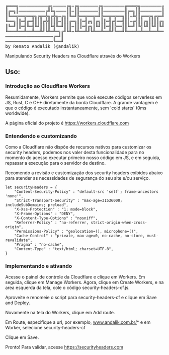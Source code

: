 <pre>

╔═══╗───────────╔╗─────╔╗─╔╗───────╔╗────────╔═══╦╗────────╔╗╔═╦╗
║╔═╗║──────────╔╝╚╗────║║─║║───────║║────────║╔═╗║║────────║║║╔╣║
║╚══╦══╦══╦╗╔╦═╬╗╔╬╗─╔╗║╚═╝╠══╦══╦═╝╠══╦═╦══╗║║─╚╣║╔══╦╗╔╦═╝╠╝╚╣║╔══╦═╦══╗
╚══╗║║═╣╔═╣║║║╔╬╣║║║─║║║╔═╗║║═╣╔╗║╔╗║║═╣╔╣══╣║║─╔╣║║╔╗║║║║╔╗╠╗╔╣║║╔╗║╔╣║═╣
║╚═╝║║═╣╚═╣╚╝║║║║╚╣╚═╝║║║─║║║═╣╔╗║╚╝║║═╣║╠══║║╚═╝║╚╣╚╝║╚╝║╚╝║║║║╚╣╔╗║║║║═╣
╚═══╩══╩══╩══╩╝╚╩═╩═╗╔╝╚╝─╚╩══╩╝╚╩══╩══╩╝╚══╝╚═══╩═╩══╩══╩══╝╚╝╚═╩╝╚╩╝╚══╝
──────────────────╔═╝║
──────────────────╚══╝
by Renato Andalik (@andalik)
</pre>

Manipulando Security Headers na Cloudflare através do Workers

## Uso:

### Introdução ao Cloudflare Workers
Resumidamente, Workers permite que você execute códigos serverless em JS, Rust, C e C++ diretamente da borda Cloudflare. A grande vantagem é que o código é executado instantaneamente, sem 'cold starts' (0ms worldwide).

A página oficial do projeto é https://workers.cloudflare.com


### Entendendo e customizando

Como a Cloudflare não dispõe de recursos nativos para customizar os security headers, podemos nos valer desta funcionalidade para no momento do acesso executar primeiro nosso código em JS, e em seguida, repassar a execução para o servidor de destino.

Recomendo a revisão e customização dos security headers exibidos abaixo para atender as necessidades de segurança do seu site e/ou serviço.

````
let securityHeaders = {
	"Content-Security-Policy" : "default-src 'self'; frame-ancestors 'none'",
	"Strict-Transport-Security" : "max-age=31536000; includeSubDomains; preload",
	"X-Xss-Protection" : "1; mode=block",
	"X-Frame-Options" : "DENY",
	"X-Content-Type-Options" : "nosniff",
	"Referrer-Policy" : "no-referrer, strict-origin-when-cross-origin",
	"Permissions-Policy" : "geolocation=(), microphone=()",
	"Cache-Control" : "private, max-age=0, no-cache, no-store, must-revalidate",
	"Pragma" : "no-cache",
	"Content-Type" : "text/html; charset=UTF-8",
}
````

### Implementando e ativando

Acesse o painel de controle da Cloudflare e clique em Workers.
Em seguida, clique em Manage Workers.
Agora, clique em Create Workers, e na area esquerda da tela, cole o código security-headers-cf.js.

Aproveite e renomeie o script para security-headers-cf e clique em Save and Deploy.

Novamente na tela do Workers, clique em Add route.

Em Route, especifique a url, por exemplo, www.andalik.com.br/*
e em Worker, selecione security-headers-cf

Clique em Save.

Pronto!
Para validar, acesse https://securityheaders.com
